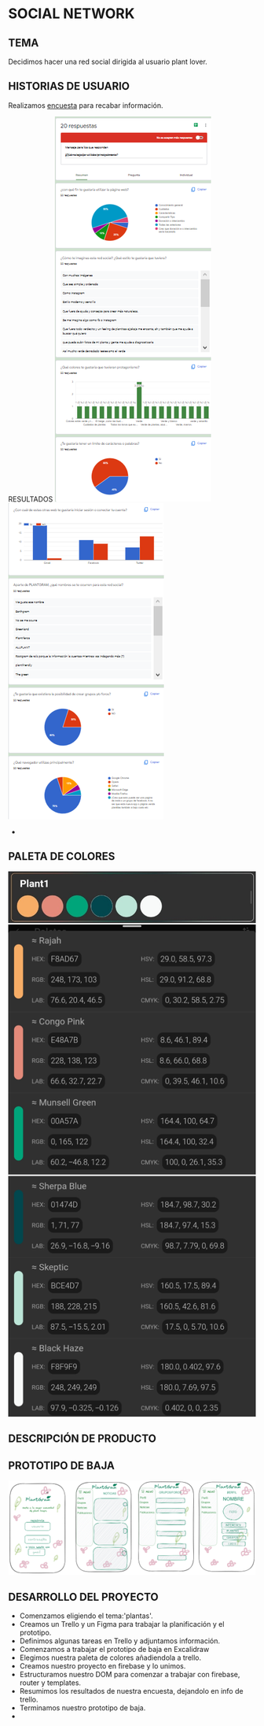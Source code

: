 # SOCIAL NETWORK

## TEMA
Decidimos hacer una red social dirigida al usuario plant lover.

## HISTORIAS DE USUARIO
Realizamos [encuesta](https://forms.gle/XSyVXW6R4GUgGgra6) para recabar información.

RESULTADOS
<img src = "Encuesta1.png">
<img src = "Encuesta 2.png">

* 

## PALETA DE COLORES

<img src = "PALETA DE COLORES.jpeg">
<img src = "PALETA DE COLORES 1.jpg">
<img src = "PALETA DE COLORES 2.jpg">

## DESCRIPCIÓN DE PRODUCTO


## PROTOTIPO DE BAJA

<img src = "PROTOTIPO DE BAJA.png">

## DESARROLLO DEL PROYECTO

* Comenzamos eligiendo el tema:'plantas'.
* Creamos un Trello y un Figma para trabajar la planificación y el prototipo.
* Definimos algunas tareas en Trello y adjuntamos información.
* Comenzamos a trabajar el prototipo de baja en Excalidraw
* Elegimos nuestra paleta de colores añadiendola a trello.
* Creamos nuestro proyecto en firebase y lo unimos.
* Estructuramos nuestro DOM para comenzar a trabajar con firebase, router y templates.
* Resumimos los resultados de nuestra encuesta, dejandolo en info de trello.
* Terminamos nuestro prototipo de baja.
* 